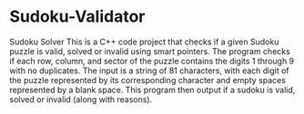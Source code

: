 # Sudoku-Validator
Sudoku Solver
This is a C++ code project that checks if a given Sudoku puzzle is valid, solved or invalid using smart pointers. The program checks if each row, column, and sector of the puzzle contains the digits 1 through 9 with no duplicates. The input is a string of 81 characters, with each digit of the puzzle represented by its corresponding character and empty spaces represented by a blank space. This program then output if a sudoku is valid, solved or invalid (along with reasons).

